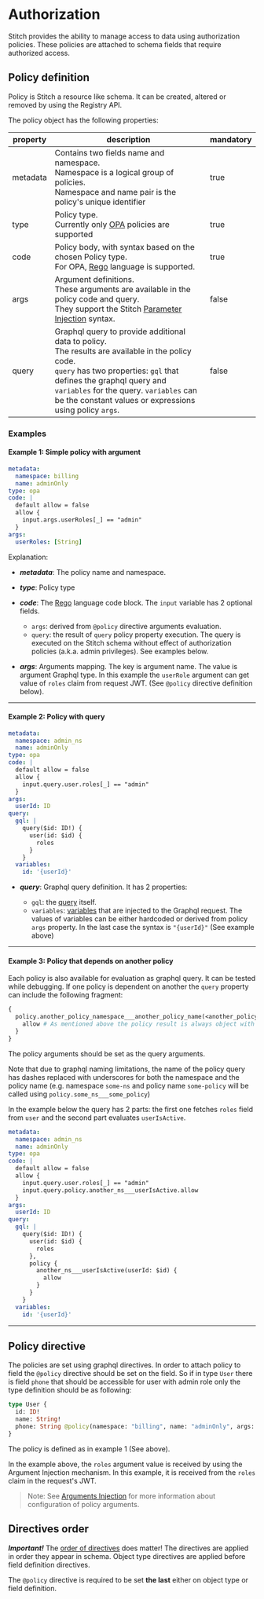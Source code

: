# Authorization

Stitch provides the ability to manage access to data using authorization policies. These policies are attached to schema fields that require authorized access.

## Policy definition

Policy is Stitch a resource like schema. It can be created, altered or removed by using the Registry API.

The policy object has the following properties:

| property | description                                                                                                                                                                                                                                                                            | mandatory |
| -------- | -------------------------------------------------------------------------------------------------------------------------------------------------------------------------------------------------------------------------------------------------------------------------------------- | --------- |
| metadata | Contains two fields name and namespace.</br> Namespace is a logical group of policies.</br> Namespace and name pair is the policy's unique identifier                                                                                                                                  | true      |
| type     | Policy type.</br> Currently only [OPA](https://www.openpolicyagent.org) policies are supported                                                                                                                                                                                         | true      |
| code     | Policy body, with syntax based on the chosen Policy type.</br>For OPA, [Rego](https://www.openpolicyagent.org/docs/latest/policy-language) language is supported.</br>                                                                                                                 | true      |
| args     | Argument definitions.</br> These arguments are available in the policy code and query.</br> They support the Stitch [Parameter Injection](https://github.com/Soluto/stitch/blob/master/docs/arguments_injection.md) syntax.                                                            | false     |
| query    | Graphql query to provide additional data to policy.</br> The results are available in the policy code.</br> `query` has two properties: `gql` that defines the graphql query and `variables` for the query. `variables` can be the constant values or expressions using policy `args`. | false     |

### Examples

#### Example 1: Simple policy with argument

```yaml
metadata:
  namespace: billing
  name: adminOnly
type: opa
code: |
  default allow = false
  allow {
    input.args.userRoles[_] == "admin"
  }
args:
  userRoles: [String]
```

Explanation:

- **_metadata_**: The policy name and namespace.

- **_type_**: Policy type

- **_code_**: The [Rego](https://www.openpolicyagent.org/docs/latest/policy-language) language code block. The `input` variable has 2 optional fields.

  - `args`: derived from `@policy` directive arguments evaluation.
  - `query`: the result of `query` policy property execution. The query is executed on the Stitch schema without effect of authorization policies (a.k.a. admin privileges). See examples below.

- **_args_**: Arguments mapping. The key is argument name. The value is argument Graphql type. In this example the `userRole` argument can get value of `roles` claim from request JWT. (See `@policy` directive definition below).

---

#### Example 2: Policy with query

```yaml
metadata:
  namespace: admin_ns
  name: adminOnly
type: opa
code: |
  default allow = false
  allow {
    input.query.user.roles[_] == "admin"
  }
args:
  userId: ID
query:
  gql: |
    query($id: ID!) {
      user(id: $id) {
        roles
      }
    }
  variables:
    id: '{userId}'
```

- **_query_**: Graphql query definition. It has 2 properties:

  - `gql`: the [query](https://graphql.org/learn/queries) itself.
  - `variables`: [variables](https://graphql.org/learn/queries/#variables) that are injected to the Graphql request. The values of variables can be either hardcoded or derived from policy `args` property. In the last case the syntax is `"{userId}"` (See example above)

---

#### Example 3: Policy that depends on another policy

Each policy is also available for evaluation as graphql query. It can be tested while debugging.
If one policy is dependent on another the `query` property can include the following fragment:

```graphql
{
  policy.another_policy_namespace___another_policy_name(<another_policy_args>) {
    allow # As mentioned above the policy result is always object with the single boolean field "allow"
  }
}
```

The policy arguments should be set as the query arguments.

Note that due to graphql naming limitations, the name of the policy query has dashes replaced with underscores for both the namespace and the policy name (e.g. namespace `some-ns` and policy name `some-policy` will be called using `policy.some_ns___some_policy`)

In the example below the query has 2 parts: the first one fetches `roles` field from `user` and the second part evaluates `userIsActive`.

```yaml
metadata:
  namespace: admin_ns
  name: adminOnly
type: opa
code: |
  default allow = false
  allow {
    input.query.user.roles[_] == "admin"
    input.query.policy.another_ns___userIsActive.allow
  }
args:
  userId: ID
query:
  gql: |
    query($id: ID!) {
      user(id: $id) {
        roles
      },
      policy {
        another_ns___userIsActive(userId: $id) {
          allow
        }
      }
    }
  variables:
    id: '{userId}'
```

---

## Policy directive

The policies are set using graphql directives. In order to attach policy to field the `@policy` directive should be set on the field.
So if in type `User` there is field `phone` that should be accessible for user with admin role only the type definition should be as following:

```graphql
type User {
  id: ID!
  name: String!
  phone: String @policy(namespace: "billing", name: "adminOnly", args: { userRoles: "{jwt.roles}" })
}
```

The policy is defined as in example 1 (See above).

In the example above, the `roles` argument value is received by using the Argument Injection mechanism. In this example, it is received from the `roles` claim in the request's JWT.

> Note: See [Arguments Injection](./arguments_injection.md) for more information about configuration of policy arguments.

## Directives order

**_Important!_** The [order of directives](https://github.com/graphql/graphql-spec/blob/master/spec/Section%202%20--%20Language.md#directives) does matter! The directives are applied in order they appear in schema. Object type directives are applied before field definition directives.

The `@policy` directive is required to be set **the last** either on object type or field definition.
